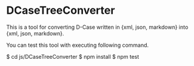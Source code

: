 DCaseTreeConverter
==================

This is a tool for converting D-Case written in {xml, json, markdown} into {xml, json, markdown}.

You can test this tool with executing following command.

$ cd js/DCaseTreeConverter
$ npm install
$ npm test
